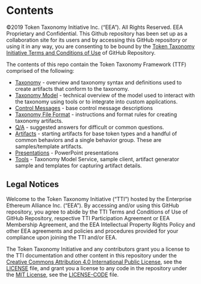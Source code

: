 # Contents

©2019 Token Taxonomy Initiative Inc. (“EEA”).  All Rights Reserved. EEA Proprietary and Confidential. This Github repository has been set up as a collaboration site for its users and by accessing this GitHub repository or using it in any way, you are consenting to be bound by the [Token Taxonomy Initiative Terms and Conditions of Use](TERMS-OF-USE) of GitHub Repository.

The contents of this repo contain the Token Taxonomy Framework (TTF) comprised of the following:

- [Taxonomy](token-taxonomy.md) - overview and taxonomy syntax and definitions used to create artifacts that conform to the taxonomy.
- [Taxonomy Model](taxonomy-model.md) - technical overview of the model used to interact with the taxonomy using tools or to integrate into custom applications.
- [Control Messages](token-control-messages.md) - base control message descriptions
- [Taxonomy File Format](taxonomy-file-format.md) - instructions and format rules for creating taxonomy artifacts.
- [Q/A](rude-qa.md) - suggested answers for difficult or common questions.
- [Artifacts](artifacts) - starting artifacts for base token types and a handful of common behaviors and a single behavior group.  These are samples/template artifacts.
- [Presentations](presentations) - PowerPoint presentations
- [Tools](tools) - Taxonomy Model Service, sample client, artifact generator sample and templates for capturing artifact details.

## Legal Notices

Welcome to the Token Taxonomy Initiative (“TTI”) hosted by the Enterprise Ethereum Alliance Inc. (“EEA”).
By accessing and/or using this GitHub repository, you agree to abide by the TTI Terms and Conditions of Use of GitHub Repository, respective TTI Participation Agreement or EEA Membership Agreement, and the EEA Intellectual Property Rights Policy and other EEA agreements and policies and procedures provided for your compliance upon joining the TTI and/or EEA.

The Token Taxonomy Initiative and any contributors grant you a license to the TTI documentation and other content
in this repository under the [Creative Commons Attribution 4.0 International Public License](https://creativecommons.org/licenses/by/4.0/legalcode),
see the [LICENSE](LICENSE) file, and grant you a license to any code in the repository under the [MIT License](https://opensource.org/licenses/MIT), see the
[LICENSE-CODE](LICENSE-CODE) file.